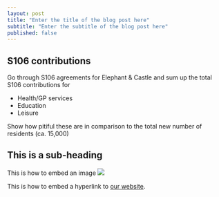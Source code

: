```yaml
---
layout: post
title: "Enter the title of the blog post here"
subtitle: "Enter the subtitle of the blog post here"
published: false
---
```

## S106 contributions
Go through S106 agreements for Elephant & Castle and sum up the total S106 
contributions for 

 * Health/GP services
 * Education
 * Leisure

Show how pitiful these are in comparison to the total new number of residents 
(ca. 15,000)


## This is a sub-heading

This is how to embed an image
![](http://35percent.org/img/london-borough-of-southwark-street-sign3.png)

This is how to embed a hyperlink to [our website](http://www.35percent.org).
